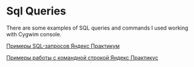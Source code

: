 # Sql Queries
There are some examples of SQL queries and commands I used working with Cygwim console.

[Примеры SQL-запросов Яндекс Практикум](https://docs.google.com/document/d/1nrQ6O-cbUI4fN6GhxcbBDwRfdkJtaMfyJ5UWBtJYxAE/edit?usp=sharing)

[Примеры работы с командной строкой Яндекс Практикус](https://docs.google.com/document/d/1GzzOjWcBCHEDfFpEwMy8seVmMU0xFbr41l6tczUJMrg/edit?usp=sharing)